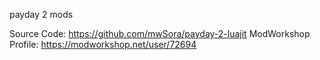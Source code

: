 payday 2 mods

Source Code: https://github.com/mwSora/payday-2-luajit
ModWorkshop Profile: https://modworkshop.net/user/72694

